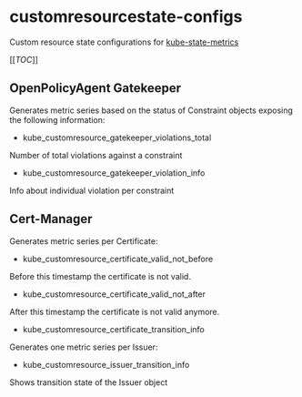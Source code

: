 # customresourcestate-configs

Custom resource state configurations for [kube-state-metrics](https://github.com/kubernetes/kube-state-metrics)

[[_TOC_]]

## OpenPolicyAgent Gatekeeper

Generates metric series based on the status of Constraint objects exposing the following information:

* kube_customresource_gatekeeper_violations_total

Number of total violations against a constraint

* kube_customresource_gatekeeper_violation_info

Info about individual violation per constraint

## Cert-Manager

Generates metric series per Certificate:

* kube_customresource_certificate_valid_not_before

Before this timestamp the certificate is not valid.

* kube_customresource_certificate_valid_not_after

After this timestamp the certificate is not valid anymore.

* kube_customresource_certificate_transition_info

Generates one metric series per Issuer:

* kube_customresource_issuer_transition_info

Shows transition state of the Issuer object


